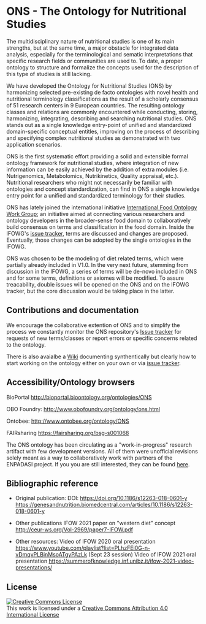 # ONS - The Ontology for Nutritional Studies

The multidisciplinary nature of nutritional studies is one of its main strengths, but at the same time, a major obstacle for integrated data analysis, especially for the terminological and sematic interpretations that specific research fields or communities are used to. To date, a proper ontology to structure and formalize the concepts used for the description of this type of studies is still lacking.

We have developed the Ontology for Nutritional Studies (ONS) by harmonizing selected pre-existing de facto ontologies with novel health and nutritional terminology classifications as the result of a scholarly consensus of 51 research centers in 9 European countries. The resulting ontology classes and relations are commonly encountered while conducting, storing, harmonizing, integrating, describing and searching nutritional studies. ONS stands out as a single knowledge entry-point of unified and standardized domain-specific conceptual entitles, improving on the process of describing and specifying complex nutritional studies as demonstrated with two application scenarios.

ONS is the first systematic effort providing a solid and extensible formal ontology framework for nutritional studies, where integration of new information can be easily achieved by the addition of extra modules (i.e. Nutrigenomics, Metabolomics, Nutrikinetics, Quality appraisal, etc.). Nutritional researchers who might not necessarily be familiar with ontologies and concept standardization, can find in ONS a single knowledge entry point for a unified and standardized terminology for their studies. 


ONS has lately joined the international initiative [International Food Ontology Work Group](https://github.com/FoodOntology/joint-food-ontology-wg); an initiative aimed at connecting various researchers and ontology developers in the broader-sense food domain to collaboratively build consensus on terms and classification in the food domain. Inside the IFOWG's [issue tracker](https://github.com/FoodOntology/joint-food-ontology-wg/issues), terms are discussed and changes are proposed. Eventually, those changes can be adopted by the single ontologies in the IFOWG. 

ONS was chosen to be the modeling of diet related terms, which were partially already included in V1.0. In the very next future, stemming from discussion in the IFOWG, a series of terms will be de-novo included in ONS and for some terms, definitions or axiomes will be modified. To assure treacability, double issues will be opened on the ONS and on the IFOWG tracker, but the core discussion would be taking place in the latter.

## Contributions and documentation

We encourage the collaborative extention of ONS and to simplify the process we constantly monitor the ONS repository's [Issue tracker](https://github.com/enpadasi/Ontology-for-Nutritional-Studies/issues) for requests of new terms/classes or report errors or specific concerns related to the ontology.

There is also avaialbe a [Wiki](https://github.com/enpadasi/Ontology-for-Nutritional-Studies/wiki) documenting synthentically but clearly how to start working on the ontology either on your own or via [issue tracker](https://github.com/enpadasi/Ontology-for-Nutritional-Studies/issues).

## Accessibility/Ontology browsers

BioPortal http://bioportal.bioontology.org/ontologies/ONS  

OBO Foundry: http://www.obofoundry.org/ontology/ons.html

Ontobee: http://www.ontobee.org/ontology/ONS

FAIRsharing https://fairsharing.org/bsg-s001068

The ONS ontology has been circulating as a "work-in-progress" research artifact with few development versions. All of them were unofficial revisions solely meant as a way to collaboratively work with partners of the ENPADASI project. If you you are still interested, they can be found [here](https://github.com/enpadasi/Ontology-for-Nutritional-Studies/tree/master/src/ontology/Older_deprecated).

## Bibliographic reference

- Original publication: 
DOI: https://doi.org/10.1186/s12263-018-0601-y
https://genesandnutrition.biomedcentral.com/articles/10.1186/s12263-018-0601-y

- Other publications
IFOW 2021 paper on "western diet" concept http://ceur-ws.org/Vol-2969/paper7-IFOW.pdf

- Other resources:
Video of IFOW 2020 oral presentation https://www.youtube.com/playlist?list=PLhzFEi0G-n-vDmqvPLBinMsoATgyPAzLk (Sept 23 session)
Video of IFOW 2021 oral presentation https://summerofknowledge.inf.unibz.it/ifow-2021-video-presentations/ 

## License
<a rel="license" href="http://creativecommons.org/licenses/by/4.0/"><img alt="Creative Commons License" style="border-width:0" src="https://i.creativecommons.org/l/by/4.0/88x31.png" /></a><br />This work is licensed under a <a rel="license" href="http://creativecommons.org/licenses/by/4.0/">Creative Commons Attribution 4.0 International License</a>

